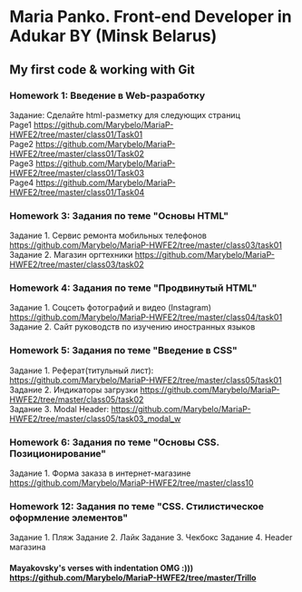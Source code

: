 # Maria Panko.  Front-end Developer in Adukar BY (Minsk Belarus)  
## My first code &amp; working with Git

### Homework 1: Введение в Web-разработку
Задание: Сделайте html-разметку для следующих страниц  
Page1 https://github.com/Marybelo/MariaP-HWFE2/tree/master/class01/Task01  
Page2 https://github.com/Marybelo/MariaP-HWFE2/tree/master/class01/Task02  
Page3 https://github.com/Marybelo/MariaP-HWFE2/tree/master/class01/Task03  
Page4 https://github.com/Marybelo/MariaP-HWFE2/tree/master/class01/Task04  

### Homework 3: Задания по теме "Основы HTML"
Задание 1. Сервис ремонта мобильных телефонов  https://github.com/Marybelo/MariaP-HWFE2/tree/master/class03/task01    
Задание 2. Магазин оргтехники  https://github.com/Marybelo/MariaP-HWFE2/tree/master/class03/task02

### Homework 4: Задания по теме "Продвинутый HTML"
Задание 1. Соцсеть фотографий и видео (Instagram) https://github.com/Marybelo/MariaP-HWFE2/tree/master/class04/task01  
Задание 2. Сайт руководств по изучению иностранных языков

### Homework 5: Задания по теме "Введение в CSS"
Задание 1. Реферат(титульный лист): https://github.com/Marybelo/MariaP-HWFE2/tree/master/class05/task01  
Задание 2. Индикаторы загрузки https://github.com/Marybelo/MariaP-HWFE2/tree/master/class05/task02   
Задание 3. Modal Header: https://github.com/Marybelo/MariaP-HWFE2/tree/master/class05/task03_modal_w    

### Homework 6: Задания по теме "Основы CSS. Позиционирование"
Задание 1. Форма заказа в интернет-магазине https://github.com/Marybelo/MariaP-HWFE2/tree/master/class10    

### Homework 12: Задания по теме "CSS. Стилистическое оформление элементов"
Задание 1. Пляж
Задание 2. Лайк
Задание 3. Чекбокс
Задание 4. Header магазина









####  Mayakovsky's verses with indentation OMG :))) https://github.com/Marybelo/MariaP-HWFE2/tree/master/Trillo
